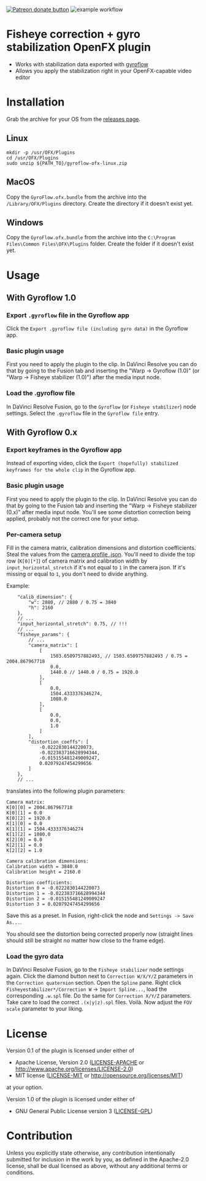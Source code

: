 <span class="badge-patreon"><a href="https://www.patreon.com/smartislav" title="Donate to this project using Patreon"><img src="https://img.shields.io/badge/patreon-donate-yellow.svg" alt="Patreon donate button" /></a></span>
![example workflow](https://github.com/ilya-epifanov/gyroflow-ofx/actions/workflows/build.yml/badge.svg)

# Fisheye correction + gyro stabilization OpenFX plugin

* Works with stabilization data exported with [gyroflow](http://gyroflow.xyz/)
* Allows you apply the stabilization right in your OpenFX-capable video editor

# Installation

Grab the archive for your OS from the [releases page](https://github.com/ilya-epifanov/gyroflow-ofx/releases).

## Linux

    mkdir -p /usr/OFX/Plugins
    cd /usr/OFX/Plugins
    sudo unzip ${PATH_TO}/gyroflow-ofx-linux.zip

## MacOS

Copy the `GyroFlow.ofx.bundle` from the archive into the `/Library/OFX/Plugins` directory.
Create the directory if it doesn't exist yet.

## Windows

Copy the `GyroFlow.ofx.bundle` from the archive into the `C:\Program Files\Common Files\OFX\Plugins` folder.
Create the folder if it doesn't exist yet.

# Usage

## With Gyroflow 1.0

### Export `.gyroflow` file in the Gyroflow app

Click the `Export .gyroflow file (including gyro data)` in the Gyroflow app.

### Basic plugin usage

First you need to apply the plugin to the clip.
In DaVinci Resolve you can do that by going to the Fusion tab and inserting the "Warp -> Gyroflow (1.0)" (or "Warp -> Fisheye stabilizer (1.0)") after the media input node.

### Load the .gyroflow file

In DaVinci Resolve Fusion, go to the `Gyroflow` (or `Fisheye stabilizer`) node settings. Select the `.gyroflow` file in the `Gyroflow file` entry.

## With Gyroflow 0.x

### Export keyframes in the Gyroflow app

Instead of exporting video, click the `Export (hopefully) stabilized keyframes for the whole clip` in the Gyroflow app.

### Basic plugin usage

First you need to apply the plugin to the clip.
In DaVinci Resolve you can do that by going to the Fusion tab and inserting the "Warp -> Fisheye stabilizer (0.x)" after media input node.
You'll see some distortion correction being applied, probably not the correct one for your setup.

### Per-camera setup

Fill in the camera matrix, calibration dimensions and distortion coefficients. Steal the values from the [camera profile .json](https://github.com/ElvinC/gyroflow/tree/master/camera_presets).
You'll need to divide the top row (`K[0][*]`) of camera matrix and calibration width by `input_horizontal_stretch` if it's not equal to `1` in the camera json.
If it's missing or equal to `1`, you don't need to divide anything.

Example:

```jsonc
    "calib_dimension": {
        "w": 2880, // 2880 / 0.75 = 3840
        "h": 2160
    },
    // ...
    "input_horizontal_stretch": 0.75, // !!!
    // ...
    "fisheye_params": {
        // ...
        "camera_matrix": [
            [
                1503.6509757882493, // 1503.6509757882493 / 0.75 = 2004.867967718
                0.0,
                1440.0 // 1440.0 / 0.75 = 1920.0
            ],
            [
                0.0,
                1504.4333376346274,
                1080.0
            ],
            [
                0.0,
                0.0,
                1.0
            ]
        ],
        "distortion_coeffs": [
            -0.0222830144220073,
            -0.022383716628994344,
            -0.015155481249009247,
            0.02079247454299656
        ]
    },
    // ...
```

translates into the following plugin parameters:

```
Camera matrix:
K[0][0] = 2004.867967718
K[0][1] = 0.0
K[0][2] = 1920.0
K[1][0] = 0.0
K[1][1] = 1504.4333376346274
K[1][2] = 1080.0
K[2][0] = 0.0
K[2][1] = 0.0
K[2][2] = 1.0

Camera calibration dimensions:
Calibration width = 3840.0
Calibration height = 2160.0

Distortion coefficients:
Distortion 0 = -0.0222830144220073
Distortion 1 = -0.022383716628994344
Distortion 2 = -0.015155481249009247
Distortion 3 = 0.02079247454299656
```

Save this as a preset. In Fusion, right-click the node and `Settings -> Save As...`.

You should see the distortion being corrected properly now (straight lines should still be straight no matter how close to the frame edge).

### Load the gyro data

In DaVinci Resolve Fusion, go to the `Fisheye stabilizer` node settings again. Click the diamond button next to `Correction W/X/Y/Z` parameters in the `Correction quaternion` section. 
Open the `Spline` pane.
Right click `Fisheyestabilizer*/Correction W` -> `Import Spline...`, load the corresponding `.w.spl` file. Do the same for `Correction X/Y/Z` parameters. Take care to load the correct `.(x|y|z).spl` files.
Voilà.
Now adjust the `FOV scale` parameter to your liking.

# License

Version 0.1 of the plugin is licensed under either of

 * Apache License, Version 2.0
   ([LICENSE-APACHE](LICENSE-APACHE) or http://www.apache.org/licenses/LICENSE-2.0)
 * MIT license
   ([LICENSE-MIT](LICENSE-MIT) or http://opensource.org/licenses/MIT)

at your option.

Version 1.0 of the plugin is licensed under either of

 * GNU General Public License version 3
   ([LICENSE-GPL](LICENSE-GPL))

# Contribution

Unless you explicitly state otherwise, any contribution intentionally submitted
for inclusion in the work by you, as defined in the Apache-2.0 license, shall be
dual licensed as above, without any additional terms or conditions.
